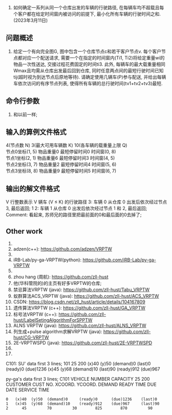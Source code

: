 1. 如何确定一系列从同一个仓库出发的车辆的行驶路径, 在每辆车均不超载且每个客户都在给定时间窗内被访问的前提下, 最小化所有车辆的行驶时间之和. (2023年3月11日)

## 问题概述
1. 给定一个有向完全图G, 图中包含一个仓库节点c和若干客户节点v. 每个客户节点都对应一个配送请求, 需要一个在指定的时间窗内(Ti1, Ti2)将给定重量wi的物品一次性送达, 交接过程花费固定的时间ti3. 此外, 每辆车的最大载重量相同Wmax且均需从仓库出发最后回到仓库, 同时任意两点间的最短行驶时间已知 tij(超时视为到达节点后原地等待). 请确定使用几辆车(P)参与配送, 并给出每辆车依次访问的有序节点列表, 使得所有车辆的总行驶时间(tv1+tv2+tv3)最短.

## 命令行参数
1. 和以前一样; 

## 输入的算例文件格式
4(节点数 N) 3(最大可用车辆数 K) 10(各车辆的载重量上限 Q)  
节点0坐标(1, 5) 物品重量0 最短停留时间0 时间窗(0, 8)  
节点1坐标(2, 1) 物品重量6 最短停留时间3 时间窗(4, 5)  
节点2坐标(3, 7) 物品重量2 最短停留时间4 时间窗(5, 6)  
节点3坐标(8, 8) 物品重量9 最短停留时间5 时间窗(6, 7)  

## 输出的解文件格式
V 行整数表示 V 辆车 (V ≤ K) 的行驶路径
3: 车辆 0 从仓库 0 出发后依次经过节点 3, 最后返回;
1 2: 车辆 1 从仓库 0 出发后依次经过节点 1 和 2, 最后返回;   
Comment: 看起来, 苏师兄的路径里把最前面的0和最后面的0去掉了;

## Other work
1. 
2. adzen(c++): https://github.com/adzen/VRPTW
3. 
4. iRB-Lab/py-ga-VRPTW(python): https://github.com/iRB-Lab/py-ga-VRPTW 
5. 
6. zhou hang (周航): https://github.com/zll-hust
7. 他(华科管院的)的主页有好多VRPTW的仓库; 
8. 禁忌算法VRPTW (java): https://github.com/zll-hust/Tabu_VRPTW
9. 蚁群算法ACS_VRPTW (java): https://github.com/zll-hust/ACS_VRPTW
10. CSDN: https://blog.csdn.net/zll_hust/article/details/104167809
11. 遗传算法VRPTW (c++): https://github.com/zll-hust/GA_VRPTW
12. 标号法VRPTW (c++): https://github.com/zll-hust/LabelSetingAlgorithmForSPPTW
13. ALNS VRPTW (java): https://github.com/zll-hust/ALNS_VRPTW
14. 列生成+pulse algorithm求解VRPTW (java): https://github.com/zll-hust/CG-VRPTW 
15. 2E-VRPTWSPD (java): https://github.com/zll-hust/2E-VRPTWSPD
16. 
17. 

C101: 
SU' data first 3 lines;
101 25 200
(x)40 (y)50 (demand)0  (last)0 (ready)0 (due)1236
(x)45 (y)68 (demand)10 (last)90 (ready)912 (due)967

py-ga's data first 3 lines;
C101
VEHICLE
NUMBER     CAPACITY
  25         200
CUSTOMER
CUST NO.  XCOORD.   YCOORD.    DEMAND   READY TIME  DUE DATE   SERVICE   TIME

    0   (x)40  (y)50  (demand)0     (ready)0      (due)1236    (last)0   
    1   (x)45  (y)68  (demand)10    (ready)912    (due)967     (last)90   
    2      45         70         30        825        870         90   




